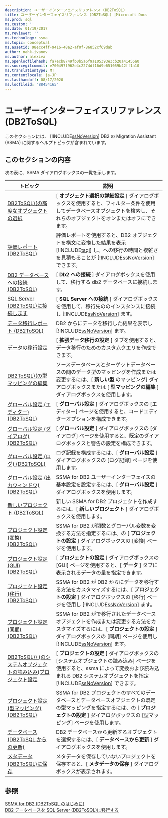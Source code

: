 ```yaml
---
description: ユーザーインターフェイスリファレンス (DB2ToSQL)
title: ユーザーインターフェイスリファレンス (DB2ToSQL) |Microsoft Docs
ms.prod: sql
ms.custom: ''
ms.date: 01/19/2017
ms.reviewer: ''
ms.technology: ssma
ms.topic: conceptual
ms.assetid: 98ecc4ff-9416-48a2-af0f-86852cf69dab
author: nahk-ivanov
ms.author: alexiva
ms.openlocfilehash: fa7ecb8749fb0b5a6f9a105393e3cb20a41456a0
ms.sourcegitcommit: e700497f962e4c2274df16d9e651059b42ff1a10
ms.translationtype: MT
ms.contentlocale: ja-JP
ms.lasthandoff: 08/17/2020
ms.locfileid: "88454165"
---
```

# <a name="user-interface-reference-db2tosql"></a>ユーザーインターフェイスリファレンス (DB2ToSQL)
このセクションには、 [!INCLUDE[ssNoVersion](../../includes/ssnoversion-md.md)] DB2 の Migration Assistant (SSMA) に関するヘルプトピックが含まれています。  
  
## <a name="in-this-section"></a>このセクションの内容  
次の表に、SSMA ダイアログボックスの一覧を示します。  
  
|トピック|説明|  
|-|-|  
|[DB2ToSQL&#41;&#40;の高度なオブジェクトの選択 ](../../ssma/db2/advanced-object-selection-db2tosql.md)|[ **オブジェクト選択の詳細設定** ] ダイアログボックスを使用すると、フィルター条件を使用してデータベースオブジェクトを検索し、それらのオブジェクトをオンまたはオフにできます。|  
|[評価レポート &#40;DB2ToSQL&#41;](../../ssma/db2/assessment-report-db2tosql.md)|評価レポートを使用すると、DB2 オブジェクトを構文に変換した結果を表示 [!INCLUDE[tsql](../../includes/tsql-md.md)] し、への移行の時間と複雑さを見積もることが [!INCLUDE[ssNoVersion](../../includes/ssnoversion-md.md)] できます。|  
|[DB2 データベースへの接続 &#40;DB2ToSQL&#41;](../../ssma/db2/connecting-to-db2-database-db2tosql.md)|[ **Db2 への接続** ] ダイアログボックスを使用して、移行する db2 データベースに接続します。|  
|[SQL Server &#40;DB2ToSQL&#41;に接続します ](../../ssma/db2/connect-to-sql-server-db2tosql.md)|[ **SQL Server への接続** ] ダイアログボックスを使用して、移行先ののインスタンスに接続し [!INCLUDE[ssNoVersion](../../includes/ssnoversion-md.md)] ます。|  
|[データ移行レポート &#40;DB2ToSQL&#41;](../../ssma/db2/data-migration-report-db2tosql.md)|DB2 からにデータを移行した結果を表示し [!INCLUDE[ssNoVersion](../../includes/ssnoversion-md.md)] ます。|  
|[データの移行設定](https://msdn.microsoft.com/573e673e-a194-4cb2-9aba-aaac6e1a225c)|[ **拡張データ移行の設定** ] タブを使用すると、データ移行のためのカスタムクエリを作成できます。|  
|[DB2ToSQL&#41;&#40;の型マッピングの編集 ](../../ssma/db2/edit-type-mapping-db2tosql.md)|ソースデータベースとターゲットデータベースの間のデータ型のマッピングを作成または変更するには、[ **新しい型** のマッピング] ダイアログボックスまたは [ **型マッピングの編集** ] ダイアログボックスを使用します。|  
|[グローバル設定 &#40;エディター&#41; &#40;DB2ToSQL&#41;](../../ssma/db2/global-settings-editor-db2tosql.md)|[ **グローバル設定** ] ダイアログボックスの [エディター] ページを使用すると、コードエディターオプションを構成できます。|  
|[グローバル設定 &#40;ダイアログ&#41; &#40;DB2ToSQL&#41;](../../ssma/db2/global-settings-dialogs-db2tosql.md)|[ **グローバル設定** ] ダイアログボックスの [ダイアログ] ページを使用すると、既定のダイアログボックスと警告の設定を構成できます。|  
|[グローバル設定 &#40;ログ&#41; &#40;DB2ToSQL&#41;](../../ssma/db2/global-settings-logging-db2tosql.md)|ログ記録を構成するには、[ **グローバル設定** ] ダイアログボックスの [ログ記録] ページを使用します。|  
|[グローバル設定 &#40;出力ウィンドウ&#41; &#40;DB2ToSQL&#41;](../../ssma/db2/global-settings-output-window-db2tosql.md)|SSMA for DB2 ユーザーインターフェイスの基本設定を設定するには、[ **グローバル設定** ] ダイアログボックスを使用します。|  
|[新しいプロジェクト &#40;DB2ToSQL&#41;](../../ssma/db2/new-project-db2tosql.md)|新しい SSMA for DB2 プロジェクトを作成するには、[ **新しいプロジェクト** ] ダイアログボックスを使用します。|  
|[プロジェクト設定 &#40;変換&#41; &#40;DB2ToSQL&#41;](../../ssma/db2/project-settings-conversion-db2tosql.md)|SSMA for DB2 が関数とグローバル変数を変換する方法を指定するには、の [ **プロジェクトの設定** ] ダイアログボックスの [変換] ページを使用します。|  
|[プロジェクト設定 &#40;GUI&#41; &#40;DB2ToSQL&#41;](../../ssma/db2/project-settings-gui-db2tosql.md)|[ **プロジェクトの設定** ] ダイアログボックスの [GUI] ページを使用すると、[ **データ** ] タブに表示されるデータの量を指定できます。|  
|[プロジェクト設定 &#40;移行&#41; &#40;DB2ToSQL&#41;](../../ssma/db2/project-settings-migration-db2tosql.md)|SSMA for DB2 が DB2 からにデータを移行する方法をカスタマイズするには、[ **プロジェクトの設定** ] ダイアログボックスの [移行] ページを使用し [!INCLUDE[ssNoVersion](../../includes/ssnoversion-md.md)] ます。|  
|[プロジェクト設定&#40;同期&#41; &#40;DB2ToSQL&#41;](../../ssma/db2/project-settings-synchronization-db2tosql.md)|SSMA for DB2 がで移行されたデータベースオブジェクトを作成または変更する方法をカスタマイズするには、[ **プロジェクトの設定** ] ダイアログボックスの [同期] ページを使用し [!INCLUDE[ssNoVersion](../../includes/ssnoversion-md.md)] ます。|  
|[DB2ToSQL&#41;&#41; &#40;のシステムオブジェクトの読み込み&#40;プロジェクト設定 ](../../ssma/db2/project-settings-loading-system-objects-db2tosql.md)|[ **プロジェクトの設定** ] ダイアログボックスの [システムオブジェクトの読み込み] ページを使用すると、ssma によって変換および読み込まれる DB2 システムオブジェクトを指定 [!INCLUDE[ssNoVersion](../../includes/ssnoversion-md.md)] できます。|  
|[プロジェクト設定 &#40;型マッピング&#41; &#40;DB2ToSQL&#41;](../../ssma/db2/project-settings-type-mapping-db2tosql.md)|SSMA for DB2 プロジェクトのすべてのデータベースとデータベースオブジェクトの既定の型マッピングを指定するには、の [ **プロジェクトの設定** ] ダイアログボックスの [型マッピング] ページを使用します。|  
|[データベース &#40;DB2ToSQL からの更新&#41;](../../ssma/db2/refresh-from-database-db2tosql.md)|DB2 データベースから更新するオブジェクトを選択するには、[ **データベースから更新** ] ダイアログボックスを使用します。|  
|[メタデータ &#40;DB2ToSQL&#41;に保存 ](../../ssma/db2/save-metadata-db2tosql.md)|メタデータを保存していないプロジェクトを保存すると、[ **メタデータの保存** ] ダイアログボックスが表示されます。|  
  
## <a name="see-also"></a>参照  
[SSMA for DB2 &#40;DB2ToSQL のはじめに&#41;](../../ssma/db2/getting-started-with-ssma-for-db2-db2tosql.md)  
[DB2 データベースを SQL Server &#40;DB2ToSQL&#41;に移行する ](../../ssma/db2/migrating-db2-databases-to-sql-server-db2tosql.md)  
  
